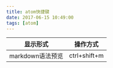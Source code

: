 ```yaml
---
title: atom快捷键
date: 2017-06-15 10:49:00
tags: [atom]
---
```


|显示形式|操作方式|
|----|----|
|markdown语法预览|ctrl+shift+m|

